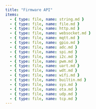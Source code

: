 ```yaml
---
title: "Firmware API"
items:
  - { type: file, name: string.md }
  - { type: file, name: file.md }
  - { type: file, name: http.md }
  - { type: file, name: websocket.md }
  - { type: file, name: mqtt.md }
  - { type: file, name: gpio.md }
  - { type: file, name: adc.md }
  - { type: file, name: spi.md }
  - { type: file, name: i2c.md }
  - { type: file, name: pwm.md }
  - { type: file, name: uart.md }
  - { type: file, name: wdt.md }
  - { type: file, name: wifi.md }
  - { type: file, name: builtin.md }
  - { type: file, name: sys.md }
  - { type: file, name: ota.md }
  - { type: file, name: udp.md }
  - { type: file, name: tcp.md }
---
```

